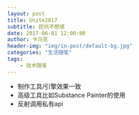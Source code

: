 ```yaml
---
layout: post
title: Unite2017
subtitle: 挖坑不想填
date: 2017-06-01 12:00:00
author: 卡马克
header-img: "img/in-post/default-bg.jpg"
categories: "生活随笔"
tags:
    - 技术随笔
---
```



- 制作工具/引擎效果一致
- 高级工具比如Substance Painter的使用
- 反射调用私有api

